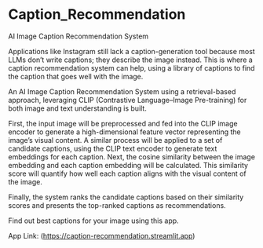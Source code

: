 # Caption_Recommendation
AI Image Caption Recommendation System

Applications like Instagram still lack a caption-generation tool because most LLMs don’t write captions; they describe the image instead. This is where a caption recommendation system can help, using a library of captions to find the caption that goes well with the image.

An AI Image Caption Recommendation System using a retrieval-based approach, leveraging CLIP (Contrastive Language–Image Pre-training) for both image and text understanding is built.

First, the input image will be preprocessed and fed into the CLIP image encoder to generate a high-dimensional feature vector representing the image’s visual content. A similar process will be applied to a set of candidate captions, using the CLIP text encoder to generate text embeddings for each caption. Next, the cosine similarity between the image embedding and each caption embedding will be calculated. This similarity score will quantify how well each caption aligns with the visual content of the image.

Finally, the system ranks the candidate captions based on their similarity scores and presents the top-ranked captions as recommendations.

Find out best captions for your image using this app.

App Link: (https://caption-recommendation.streamlit.app)
